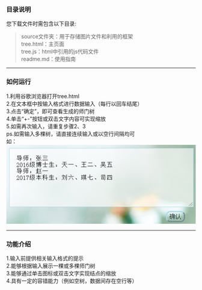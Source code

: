 ### 目录说明
您下载文件时需包含以下目录:<br>
>source文件夹：用于存储图片文件和利用的框架<br>
tree.html：主页面<br>
tree.js：html中引用的js代码文件<br>
readme.md：使用指南<br>


----------
### 如何运行
1.利用谷歌浏览器打开tree.html<br>
2.在文本框中按输入格式进行数据输入（每行以回车结尾）<br>
3.点击“确定”，即可查看生成的师门树<br>
4.单击“+-”按钮或双击文字内容可实现缩放<br>
5.如需再次输入，请重复步骤2、3<br>
ps.如需输入多棵树，请直接连续输入或以空行间隔均可<br>
如：<br>
![](https://github.com/33lc/33/blob/master/image.png)


----------

### 功能介绍
1.输入前提供相关输入格式的提示<br>
2.能够根据输入展示一棵或多棵师门树<br>
3.能够通过单击图标或双击文字实现结点的缩放<br>
4.具有一定的容错能力（例如空树，数据间存在空行等）<br>
